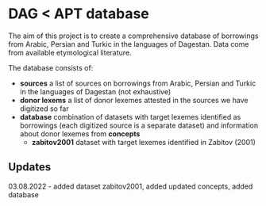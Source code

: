 
# DAG < APT database

The aim of this project is to create a comprehensive database of borrowings from Arabic, Persian and Turkic in the languages of Dagestan. Data come from available etymological literature.

The database consists of:

* **sources** a list of sources on borrowings from Arabic, Persian and Turkic in the languages of Dagestan (not exhaustive)
* **donor lexems** a list of donor lexemes attested in the sources we have digitized so far
* **database** combination of datasets with target lexemes identified as borrowings (each digitized source is a separate dataset) and information about donor lexemes from **concepts**
  + **zabitov2001** dataset with target lexemes identified in Zabitov (2001)

## Updates
03.08.2022 - added dataset zabitov2001, added updated concepts, added database
